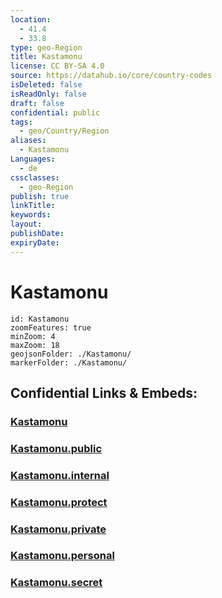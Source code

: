 ```yaml
---
location:
  - 41.4
  - 33.8
type: geo-Region
title: Kastamonu
license: CC BY-SA 4.0
source: https://datahub.io/core/country-codes
isDeleted: false
isReadOnly: false
draft: false
confidential: public
tags:
  - geo/Country/Region
aliases:
  - Kastamonu
Languages:
  - de
cssclasses:
  - geo-Region
publish: true
linkTitle:
keywords:
layout:
publishDate:
expiryDate:
---
```


# Kastamonu

```leaflet
id: Kastamonu
zoomFeatures: true 
minZoom: 4 
maxZoom: 18
geojsonFolder: ./Kastamonu/
markerFolder: ./Kastamonu/
```


## Confidential Links & Embeds: 

### [Kastamonu](/_Standards/Earth/Continent/Europe/Europe~East/Turkey/Provinces~Turkey/Kastamonu.md) 

### [Kastamonu.public](/_public/Earth/Continent/Europe/Europe~East/Turkey/Provinces~Turkey/Kastamonu.public.md) 

### [Kastamonu.internal](/_internal/Earth/Continent/Europe/Europe~East/Turkey/Provinces~Turkey/Kastamonu.internal.md) 

### [Kastamonu.protect](/_protect/Earth/Continent/Europe/Europe~East/Turkey/Provinces~Turkey/Kastamonu.protect.md) 

### [Kastamonu.private](/_private/Earth/Continent/Europe/Europe~East/Turkey/Provinces~Turkey/Kastamonu.private.md) 

### [Kastamonu.personal](/_personal/Earth/Continent/Europe/Europe~East/Turkey/Provinces~Turkey/Kastamonu.personal.md) 

### [Kastamonu.secret](/_secret/Earth/Continent/Europe/Europe~East/Turkey/Provinces~Turkey/Kastamonu.secret.md)

